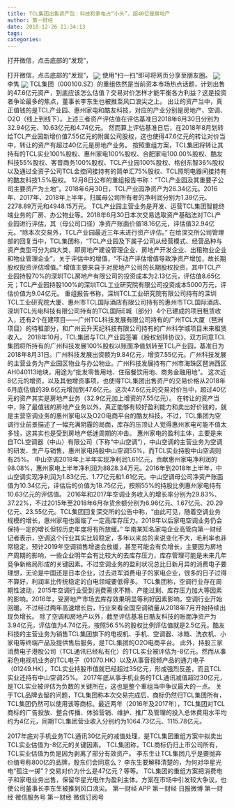 ```yaml
---
title: TCL集团出售资产包：科技和家电占“小头”，超40亿是房地产
author: 第一财经
date: 2018-12-26 11:34:13
tags: 
categories: 
---
```

打开微信，点击底部的“发现”，
<!-- more -->
打开微信，点击底部的“发现”，
<img align="center" border="0" src="https://imgcdn.yicai.com/uppics/images/2018/12/f307ab91c1e4f3593739df7026fb900e.jpg" />
使用“扫一扫”即可将网页分享至朋友圈。
<img align="center" border="0" src="https://imgcdn.yicai.com/uppics/images/2018/12/35d4c2a37305e63c9d10f7d3da0808cf.jpg" />
李隽
<img align="center" border="0" src="https://imgcdn.yicai.com/uppics/images/2018/12/1ff6b1a304a2f474f72c75b177efaca3.jpg" />
TCL集团（000100.SZ）的重组依然是当前资本市场热点话题，计划出售的47.6亿元资产，到底应该怎么估值？交易对价怎样才能平衡各方利益？这是投资者争论最多的焦点，董事长李东生也被推至风口浪尖之上。
出让的资产当中，真正值钱的是TCL产业园、惠州家电和酷友科技，对应的产业分别是房地产、空调、O2O（线上到线下）。上述三者资产评估值在评估基准日2018年6月30日分别为32.94亿元、10.63亿元和4.74亿元。
然而算上评估基准日后，在2018年8月划转给TCL产业园新增价值7.55亿元的附属公司股权，这也使得47.6亿元的转让对价当中，转让的资产有超过40亿元是房地产业务。
按照重组方案，TCL集团将转让其持有的TCL实业100%股权、惠州家电100%股权、合肥家电100.00%股权、酷友科技55%股权、客音商务100%股权、TCL产业园100%股权、格创东智36%股权以及通过全资子公司TCL金控间接持有的简单汇75%股权、TCL照明电器间接持有的酷友科技1.5%股权。
12月8日公布的重组报告书称：“TCL产业园及其重要子公司主要资产为土地”。2018年6月30日，TCL产业园净资产为26.34亿元。2016年、2017年、2018年上半年，归属母公司所有者的净利润分别为1.39亿元、2278.89万元和4948.15万元。
TCL产业园主营业务是开发、运营TCL集团智能终端业务的厂房、办公物业等。2018年6月30日本次交易选取资产基础法对TCL产业园进行评估，其（母公司口径）净资产账面价值18.16亿元，评估值32.94亿元。“除本次交易外，TCL产业园最近三年未进行资产评估。”
在给深交所公司管理部的回复当中，TCL集团称，“TCL产业园及下属子公司从经营模式、经营品种与资产类型可分为四大类，即房地产建设管理企业、房地产开发企业、出租物业企业和物业管理企业”，关于评估中的增值，“不动产评估增值导致净资产增加，故长期股权投资评估增值。”
增值主要来自于对房地产公司的长期股权投资，其中TCL产业园持股70%的深圳TCL房地产有限公司的投资成本为2.13亿元，评估值8.65亿元；TCL产业园持股100%的深圳TCL工业研究院有限公司投资成本5000万元，评估价值为9.04亿元。
重组报告书称，深圳TCL工业研究院有限公司持有的深圳TCL工业研究院大厦、惠州市TCL国际酒店有限公司持有的惠州市TCL国际酒店、深圳TCL光电科技有限公司持有的TCL国际E城（部分）4个已建成的项目租赁收入，还有2个在建项目——广州TCL科技发展有限公司持有的广州TCL大厦（琶洲项目）的待租部分，和广州云升天纪科技有限公司持有的广州科学城项目未来租赁收入。
2018年10月，TCL集团与TCL产业园签署《股权划转协议》，双方同意TCL集团将所持有的广州科技发展100%股权以账面净值划转至TCL产业园，基准日为 2018年8月31日。广州科技发展出资额为9.84亿元，增资7.55亿元。广州科技发展的主营业务为产业园区物业与办公物业。广州科技发展持有广州市海珠区琶洲西区AH040113地块，用途为“批发零售用地、住宿餐饮用地、商务金融用地”。
这次近8亿元的增资，以及其他增资事项，也使得TCL集团出售资产的交易价格从2018年6月底估值的39.6亿元增加到47.6亿元。这次47.6亿元的交易对价当中，超过40亿元的资产其实是房地产业务（32.9亿元加上增资的7.55亿元）。
在转让的资产当中，除了最值钱的房地产业务以外，真正能够有较好盈利能力和卖出好价钱的，就是主营空调业务的惠州家电以及O2O电商平台的酷友科技。不过，TCL集团为空调行业前景描述了一幅充满阴霾的局面，库存的压顶让人觉得惠州家电可能不值太多钱，这其实也是受到房地产低迷周期的冲击。
惠州家电的盈利主体，主要是来自TCL空调器（中山）有限公司（下称“中山空调”），中山空调的主营业务为空调的研发、生产与销售，惠州家电持股中山空调55%，而TCL实业持股中山空调则有25%。
中山空调2018年上半年实现净利润1.61亿元，贡献惠州家电净利润的98.08%，惠州家电上半年净利润为8828.34万元。2016年到2018年上半年，中山空调实现净利润为1.83亿元、1.77亿元和1.61亿元。中山空调母公司净资产账面值为10.34亿元，评估后的价值为18.75亿元，按照55%的持股比例惠州家电持有10.63亿元的评估值。
2016年和2017年空调业务收入的增长率分别为29.83%、37.22%，不过2015年至2018年6月存货余额分别为6.96亿元、1.67亿元、20.29亿元、23.55亿元。TCL集团回复深交所的公告中称，“由此可见，随着空调业务规模的增长，惠州家电也面临了一定高库存压力。2018年以后家电空调业务仍会保持一定的增长但较历史年度将有所放缓。”
华南某知名家电企业高管向第一财经记者表示，空调这个行业其实比较稳定，多年以来总的来说变化不大，毛利率也非常稳定。预计2019年空调销售增速会放缓，甚至可能会有负增长，主要因为房地产周期的影响，一些企业明年会有比较大的去库存压力，库存管理可能是未来几年竞争新格局形成的关键因素。不过空调业务的盈利状况总比日新月异的消费电子要理想，无论是中国还是日本企业，过去进军消费电子的家电企业，很多的日子过得不算好，利润率比传统稳定的白电领域要低得多。
TCL集团称，空调行业存在周期性波动，2015年空调行业受到消费需求不畅、产能过剩、库存压力加大等因素的影响。2016年，受房地产市场去库存效果明显等利好因素影响，空调行业开始回暖。不过经过两年高速增长后，行业来看全国空调销量从2018年7月开始持续出现负增长。
除了空调和房地产以外，截至评估基准日酷友科技的账面净资产为3.94亿元，评估值为4.74亿元，按照56.5%的股权比例评估值就是2.5亿元。酷友科技的主营业务为销售TCL集团旗下的电视机、手机、空调器、冰箱、洗衣机、小家电等终端产品及提供售后服务，是TCL集团的O2O电商平台。
此外，持股三家消费电子港股公司（TCL通讯已经私有化）的TCL实业被评估为-8亿元。然而从事彩色电视机业务的TCL电子（01070.HK）以及从事音视频产品的通力电子（01249.HK），TCL实业持股市值就已经超过35亿元，形成强烈反差，而且TCL实业还持有中山空调25%。
2017年底从事手机业务的TCL通讯减值超过30亿元，是TCL实业被评估为负数的关键所在，这也是整个重组当中争议最大的一点。
关于TCL品牌去留的问题，TCL集团称本次交易完成后，商标仍然归TCL集团所有，TCL集团仍然可以使用该等商标。最近两年（2016年及2017年），TCL集团对TCL商标的广告投放、整合传播、体验营销、维护、推广及管理的投入总体费用水平均约为4亿元，同期TCL集团营业收入分别约为1064.73亿元、1115.78亿元。
 
 
2017年底对手机业务TCL通讯30亿元的减值处理，是TCL集团重组方案中拟卖出TCL实业估值为-8亿元的关键因素。
TCL集团称，TCL商标仍归上市公司所有，TCL实业估值为负是因为剥离了部分有效资产。
李东生让TCL集团几乎是要抛弃价值号称800亿的品牌，股东们会同意么？
李东生要解释清楚的，为何对华星光电“孤注一掷”？交易对价为什么是47亿元？等等。
TCL集团的重组方案把消费电子和家电业务出售，保留华星光电作为盈利主体。方案在市场中引发较大争议，也使公司董事长李东生被推到风口浪尖。
第一财经
APP
第一财经
日报微博
第一财经
微信服务号
第一财经
微信订阅号
